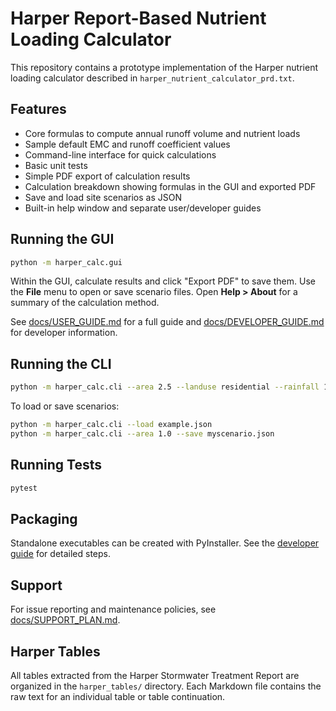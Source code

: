 # Harper Report-Based Nutrient Loading Calculator

This repository contains a prototype implementation of the Harper nutrient loading calculator described in `harper_nutrient_calculator_prd.txt`.

## Features
- Core formulas to compute annual runoff volume and nutrient loads
- Sample default EMC and runoff coefficient values
- Command-line interface for quick calculations
- Basic unit tests
- Simple PDF export of calculation results
- Calculation breakdown showing formulas in the GUI and exported PDF
- Save and load site scenarios as JSON
- Built-in help window and separate user/developer guides

## Running the GUI
```bash
python -m harper_calc.gui
```
Within the GUI, calculate results and click "Export PDF" to save them.
Use the **File** menu to open or save scenario files.
Open **Help > About** for a summary of the calculation method.

See [docs/USER_GUIDE.md](docs/USER_GUIDE.md) for a full guide and
[docs/DEVELOPER_GUIDE.md](docs/DEVELOPER_GUIDE.md) for developer information.

## Running the CLI
```bash
python -m harper_calc.cli --area 2.5 --landuse residential --rainfall 1.2
```
To load or save scenarios:
```bash
python -m harper_calc.cli --load example.json
python -m harper_calc.cli --area 1.0 --save myscenario.json
```

## Running Tests
```bash
pytest
```

## Packaging
Standalone executables can be created with PyInstaller. See the
[developer guide](docs/DEVELOPER_GUIDE.md#packaging) for detailed steps.

## Support
For issue reporting and maintenance policies, see
[docs/SUPPORT_PLAN.md](docs/SUPPORT_PLAN.md).

## Harper Tables
All tables extracted from the Harper Stormwater Treatment Report are organized in the `harper_tables/` directory. Each Markdown file contains the raw text for an individual table or table continuation.
